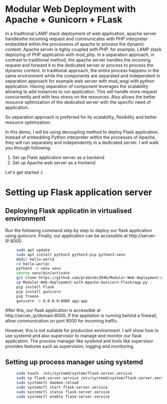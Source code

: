 # Modular Web Deployment with Apache + Gunicorn + FLask

In a traditional LAMP stack deployment of web application, apache server handlesthe incoming request and communicates with PHP interpreter embedded within the processess of apache to process the dynamic content. Apache server is tighly coupled with PHP. for example, LAMP stack deploying of PHP application with mod_php.
In a separation approach, in contrast to traditional method, the apache server handles the incoming request and forward it to the dedicated server or process to process the dynamic content. In traditional approach, the entire process happens in the same environment while the components are separated and independent in separation approach for example web server with mod_wsgi with python application. Having separation of component leverages the scalability allowing to add instances to run application. This will handle more request concurrently and with less stress on the resources. Also allows the better resource optimization of the dedicated server with the specific need of application.

So separation approach is preferred for its scalability, flexibility and better resource optimization.

In this demo,
I will be using decoupling method to deploy Flask application. Instead of embedding Python interpreter within the processes of Apache, they will run separately and independently in a dedicated server. I will walk you through following:
1. Set up Flask application server as a backend 
2. Set up Apache web server as a frontend

Let's get started :)

# Setting up Flask application server
## Deploying Flask applicatin in virtualised environment
Run the following command step by step to deploy our flask application using gunicorn. Finally, our application can be accessible at http://server-IP:8000 

```bash
     sudo apt update
     sudo apt install python3 python3-pip python3-venv
     mkdir hello-world
     cd hello-world/
     python3 -m venv venv
     source venv/bin/activate
     git clone https://github.com/prabinkc2046/Modular-Web-deployment-with-Apache-Gunicorn-Flask.git
     cp Modular-Web-deployment-with-Apache-Gunicorn-Flask/app.py .
     pip install Flask
     pip install gunicorn
     pip freeze
     gunicorn -b 0.0.0.0:8000 app:app
```
After this, our flask application is accessible at http://server_ip/domain:8000. If the appliation is running behind a firewall, allow communication on port 8000 for incoming traffic.

However, this is not suitable for production environment. I will show how to use systemd and also supervisior to manage and monitor our flask application. The process manager like systemd and tools like supervisor provides features such as supervision, logging and monitoring.

## Setting up process manager using systemd

```bash
     sudo touch  /etc/systemd/system/flask-server.service
     sudo cp flask-server.service /etc/systemd/system/flask-server.service 
     sudo systemctl daemon-reload 
     sudo systemctl start flask-server.service 
     sudo systemctl status flask-server.service 
     sudo systemctl enable flask-server.service 

```





